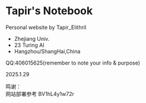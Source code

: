 # Tapir's Notebook

Personal website by Tapir_Elithril

- Zhejiang Univ.
- 23 Turing AI
- Hangzhou/ShangHai,China
  
QQ:406015625(remember to note your info & purpose)  
  
2025.1.29

鸣谢：  
网站部署参考  BV1hL4y1w72r